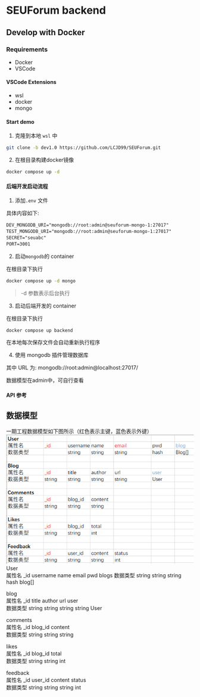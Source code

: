# SEUForum backend

## Develop with Docker

### Requirements

- Docker
- VSCode

#### VSCode Extensions
- wsl
- docker
- mongo

#### Start demo
1. 克隆到本地 `wsl` 中
``` bash
git clone -b dev1.0 https://github.com/LCJD99/SEUForum.git
```
2. 在根目录构建docker镜像
``` bash
docker compose up -d
```

#### 后端开发启动流程

1. 添加`.env` 文件

具体内容如下:
```txt
DEV_MONGODB_URI="mongodb://root:admin@seuforum-mongo-1:27017"
TEST_MONGODB_URI="mongodb://root:admin@seuforum-mongo-1:27017"
SECRET="seuabc"
PORT=3001
```

2. 启动`mongodb`的 container

在根目录下执行
```bash
docker compose up -d mongo
```

> -d 参数表示后台执行

3. 启动后端开发的 container

在根目录下执行
```bash
docker compose up backend
```
在本地每次保存文件会自动重新执行程序

4.  使用 mongodb 插件管理数据库

其中 URL 为: mongodb://root:admin@localhost:27017/

数据模型在admin中，可自行查看


#### API 参考

## 数据模型
一期工程数据模型如下图所示（红色表示主键，蓝色表示外键）
![alt text](image.png)
User						
属性名	_id	username	name	email	pwd	blogs
数据类型		string	string	string	hash	blog[]
                  
blog						
属性名	_id	title	author	url	user	
数据类型	string	string	string	string	User	
                  
comments						
属性名	_id	blog_id	content			
数据类型	string	string	string			
                  
likes						
属性名	_id	blog_id	total			
数据类型	string	string	int			
                  
feedback						
属性名	_id	user_id	content	status		
数据类型	string	string	string	int		
